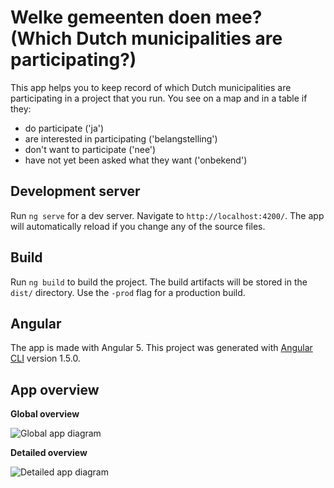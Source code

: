 # Welke gemeenten doen mee? (Which Dutch municipalities are participating?)

This app helps you to keep record of which Dutch municipalities are participating in a project that you run. You see on a map and in a table if they:
- do participate ('ja')
- are interested in participating ('belangstelling')
- don't want to participate ('nee')
- have not yet been asked what they want ('onbekend')

## Development server

Run `ng serve` for a dev server. Navigate to `http://localhost:4200/`. The app will automatically reload if you change any of the source files.

## Build

Run `ng build` to build the project. The build artifacts will be stored in the `dist/` directory. Use the `-prod` flag for a production build.

## Angular
The app is made with Angular 5. This project was generated with [Angular CLI](https://github.com/angular/angular-cli) version 1.5.0.


## App overview

**Global overview**

![Global app diagram](documentation/welke-gemeenten-doen-mee-002.jpeg "Global overview")

**Detailed overview**

![Detailed app diagram](documentation/welke-gemeenten-doen-mee-003.jpeg "Detailed overview")